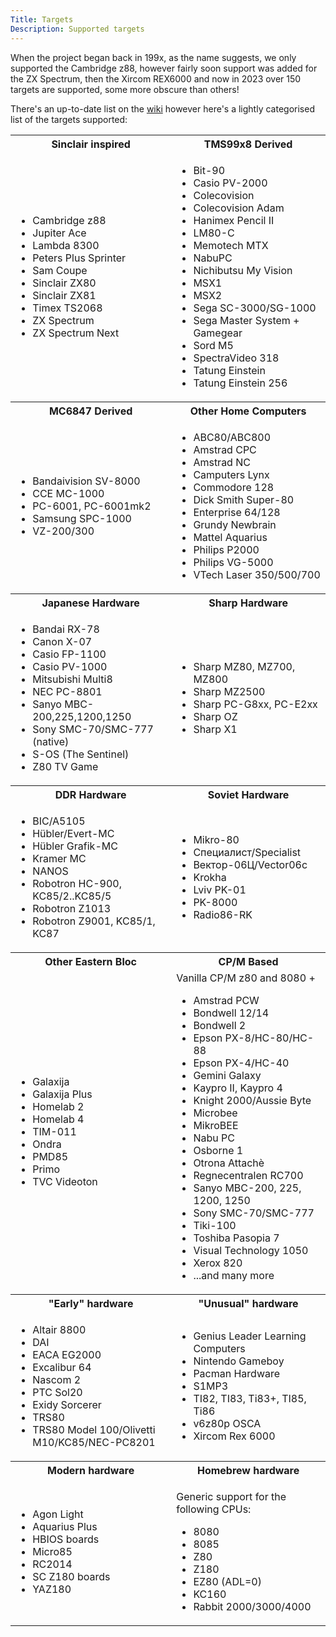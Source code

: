 ```yaml
---
Title: Targets
Description: Supported targets
---
```


When the project began back in 199x, as the name suggests, we only 
supported the Cambridge z88, however fairly soon support was added 
for the ZX Spectrum, then the Xircom REX6000 and now in 2023 over 150
 targets are supported, some more obscure than others!

There's an up-to-date list on the [wiki](https://github.com/z88dk/z88dk/wiki/Platform) however here's a lightly categorised list of the targets supported:

<table>
<tr>
    <th>Sinclair inspired</th>
    <th>TMS99x8 Derived</th>
</tr>
<tr>
    <td>
        <ul>
            <li>Cambridge z88</li>
            <li>Jupiter Ace</li>
            <li>Lambda 8300</li>
            <li>Peters Plus Sprinter</li>
            <li>Sam Coupe</li>
            <li>Sinclair ZX80</li>
            <li>Sinclair ZX81</li>
            <li>Timex TS2068</li>
            <li>ZX Spectrum</li>
            <li>ZX Spectrum Next</li>
        </ul>
    </td>
    <td>
        <ul>
            <li>Bit-90</li>
            <li>Casio PV-2000</li>
            <li>Colecovision</li>
            <li>Colecovision Adam</li>
            <li>Hanimex Pencil II</li>
            <li>LM80-C</li>
            <li>Memotech MTX</li>
            <li>NabuPC</li>
            <li>Nichibutsu My Vision</li>
            <li>MSX1</li>
            <li>MSX2</li>
            <li>Sega SC-3000/SG-1000</li>
            <li>Sega Master System + Gamegear</li>
            <li>Sord M5</li>
            <li>SpectraVideo 318</li>
            <li>Tatung Einstein</li>
            <li>Tatung Einstein 256</li>
        </ul>
    </tr>
<tr><th>MC6847 Derived</th><th>Other Home Computers</th></tr>
<tr>
    <td>
        <ul>
            <li>Bandaivision SV-8000</li>
            <li>CCE MC-1000</li>
            <li>PC-6001, PC-6001mk2</li>
            <li>Samsung SPC-1000</li>
            <li>VZ-200/300</li>
        </ul>
    </td>
    <td>
        <ul>
            <li>ABC80/ABC800</li>
            <li>Amstrad CPC</li>
            <li>Amstrad NC</li>
            <li>Camputers Lynx</li>
            <li>Commodore 128</li>
            <li>Dick Smith Super-80</li>
            <li>Enterprise 64/128</li>
            <li>Grundy Newbrain</li>
            <li>Mattel Aquarius</li>
            <li>Philips P2000</li>
            <li>Philips VG-5000</li>
            <li>VTech Laser 350/500/700</li>
            </li>
        </ul>
    </td>
</tr>
<tr><th>Japanese Hardware</th><th>Sharp Hardware</h><tr>
<tr>
    <td>
        <ul>
            <li>Bandai RX-78</li>
            <li>Canon X-07</li>
            <li>Casio FP-1100</li>
            <li>Casio PV-1000</li>
            <li>Mitsubishi Multi8</li>
            <li>NEC PC-8801</li>
            <li>Sanyo MBC-200,225,1200,1250</li>
            <li>Sony SMC-70/SMC-777 (native)</li>
            <li>S-OS (The Sentinel)</li>
            <li>Z80 TV Game</li>
        </ul>
    </td>
    <td>
        <ul>
            <li>Sharp MZ80, MZ700, MZ800</li>
            <li>Sharp MZ2500</li>
            <li>Sharp PC-G8xx, PC-E2xx</li>
            <li>Sharp OZ</li>
            <li>Sharp X1</li>
        </ul>
    </td>
</tr>
<tr><th>DDR Hardware</th><th>Soviet Hardware</th><tr>
<tr>
    <td>
        <ul>
            <li>BIC/A5105</li>
            <li>Hübler/Evert-MC</li>
            <li>Hübler Grafik-MC</li>
            <li>Kramer MC</li>
            <li>NANOS</li>
            <li>Robotron HC-900, KC85/2..KC85/5</li>
            <li>Robotron Z1013</li>
            <li>Robotron Z9001, KC85/1, KC87</li>
        </ul>
    </td>
    <td>
        <ul>
            <li>Mikro-80</li>
            <li>Специалист/Specialist</li>
            <li>Вектор-06Ц/Vector06c</li>
            <li>Krokha</li>
            <li>Lviv PK-01</li>
            <li>PK-8000</li>
            <li>Radio86-RK</li>
        </ul>
    </td>
<tr>
    <th>Other Eastern Bloc</th>
    <th>CP/M Based</th>
</tr>
<tr>
    <td>
        <ul>
            <li>Galaxija</li>
            <li>Galaxija Plus</li>
            <li>Homelab 2</li>
            <li>Homelab 4</li>
            <li>TIM-011</li>
            <li>Ondra</li>
            <li>PMD85</li>
            <li>Primo</li>
            <li>TVC Videoton</li>
        </ul>
    </td>
    <td>
        Vanilla CP/M z80 and 8080 +
        <ul>
            <li>Amstrad PCW</li>
            <li>Bondwell 12/14</li>
            <li>Bondwell 2</li>
            <li>Epson PX-8/HC-80/HC-88</li>
            <li>Epson PX-4/HC-40</li>
            <li>Gemini Galaxy</li>
            <li>Kaypro II, Kaypro 4</li>
            <li>Knight 2000/Aussie Byte</li>
            <li>Microbee</li>
            <li>MikroBEE</li>
            <li>Nabu PC</li>
            <li>Osborne 1</li>
            <li>Otrona Attachè</li>
            <li>Regnecentralen RC700</li>
            <li>Sanyo MBC-200, 225, 1200, 1250</li>
            <li>Sony SMC-70/SMC-777</li>
            <li>Tiki-100</li>
            <li>Toshiba Pasopia 7</li>
            <li>Visual Technology 1050</li>
            <li>Xerox 820</li>
            <li>...and many more</li>
        </ul>
    </td>
</tr>
<tr>
    <th>"Early" hardware</th>
    <th>"Unusual" hardware</th>
</tr>
<tr>
    <td>
        <ul>
            <li>Altair 8800</li>
            <li>DAI</li>
            <li>EACA EG2000</li>
            <li>Excalibur 64</li>
            <li>Nascom 2</li>
            <li>PTC Sol20</li>
            <li>Exidy Sorcerer</li>
            <li>TRS80</li>
            <li>TRS80 Model 100/Olivetti M10/KC85/NEC-PC8201</li>
        </ul>
    </td>
    <td>
        <ul>
            <li>Genius Leader Learning Computers</li>
            <li>Nintendo Gameboy</li>
            <li>Pacman Hardware</li>
            <li>S1MP3</li>
            <li>TI82, TI83, Ti83+, TI85, Ti86</li>
            <li>v6z80p OSCA</li>
            <li>Xircom Rex 6000</li>
        </ul>
    </td>
</tr>
<tr>
    <th>Modern hardware</th>
    <th>Homebrew hardware</th>
</tr>
<tr>
    <td>
        <ul>
            <li>Agon Light</li>
            <li>Aquarius Plus</li>
            <li>HBIOS boards</li>
            <li>Micro85</li>
            <li>RC2014</li>
            <li>SC Z180 boards</li>
            <li>YAZ180</li>
        </ul>
    </td>
    <td>
        <p>Generic support for the following CPUs:</p>
        <ul>
            <li>8080</li>
            <li>8085</li>
            <li>Z80</li>
            <li>Z180</li>
            <li>EZ80 (ADL=0)</li>
            <li>KC160</li>
            <li>Rabbit 2000/3000/4000</li>
        </ul>
    </td>
</tr>
</table>





